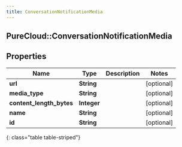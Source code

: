 ```yaml
---
title: ConversationNotificationMedia
---
```

## PureCloud::ConversationNotificationMedia

## Properties

|Name | Type | Description | Notes|
|------------ | ------------- | ------------- | -------------|
| **url** | **String** |  | [optional] |
| **media_type** | **String** |  | [optional] |
| **content_length_bytes** | **Integer** |  | [optional] |
| **name** | **String** |  | [optional] |
| **id** | **String** |  | [optional] |
{: class="table table-striped"}



